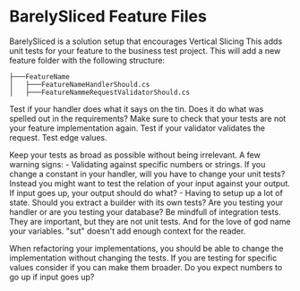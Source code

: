 ﻿# BarelySliced Feature Files
BarelySliced is a solution setup that encourages Vertical Slicing
This adds unit tests for your feature to the business test project.
This will add a new feature folder with the following structure:
```
├───FeatureName
│   ├───FeatureNameHandlerShould.cs
│   ├───FeatureNammeRequestValidatorShould.cs
```
Test if your handler does what it says on the tin.
Does it do what was spelled out in the requirements? Make sure to check that your tests are not your feature implementation again.
Test if your validator validates the request. Test edge values.

Keep your tests as broad as possible without being irrelevant.
A few warning signs: 
    - Validating against specific numbers or strings. If you change a constant in your handler, will you have to change your unit tests?
      Instead you might want to test the relation of your input against your output. If input goes up, your output should do what?
    - Having to setup up a lot of state. Should you extract a builder with its own tests?
      Are you testing your handler or are you testing your database?
      Be mindfull of integration tests. They are important, but they are not unit tests.
And for the love of god name your variables. "sut" doesn't add enough context for the reader.

When refactoring your implementations, you should be able to change the implementation without changing the tests.
If you are testing for specific values consider if you can make them broader.
Do you expect numbers to go up if input goes up?